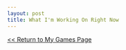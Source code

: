 ```yaml
---
layout: post
title: What I'm Working On Right Now
---
```



<a href="/Games"><< Return to My Games Page</a>


